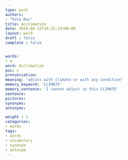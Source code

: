 ```yaml
---
type: post
authors:
- "Polo Dev"
title: Acclimatize
date: 2018-08-15T19:22:13+06:00
layout: word
draft : false
complete : false


words:
- a
word: Acclimatize
pos: v
pronunciation:
meaning: "adjust with climate or with any condition"
memory_keyword: 'CLIMATE'
memory_sentence: 'I cannot adjust in this CLIMATE'
sentence:
pictures:
synonyms:
antonyms:

weight : 1
categories:
- words
tags:
- words
- vocabulary
- synonym
- antonym
---
```

